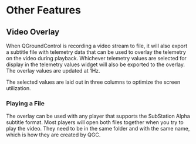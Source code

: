 # Other Features

## Video Overlay

When QGroundControl is recording a video stream to file, it will also export a subtitle file with telemetry data that can be used to overlay the telemetry on the video during playback. Whichever telemetry values are selected for display in the telemetry values widget will also be exported to the overlay. The overlay values are updated at 1Hz.

The selected values are laid out in three columns to optimize the screen utilization.

### Playing a File

The overlay can be used with any player that supports the SubStation Alpha subtitle format. Most players will open both files together when you try to play the video. They need to be in the same folder and with the same name, which is how they are created by QGC.
